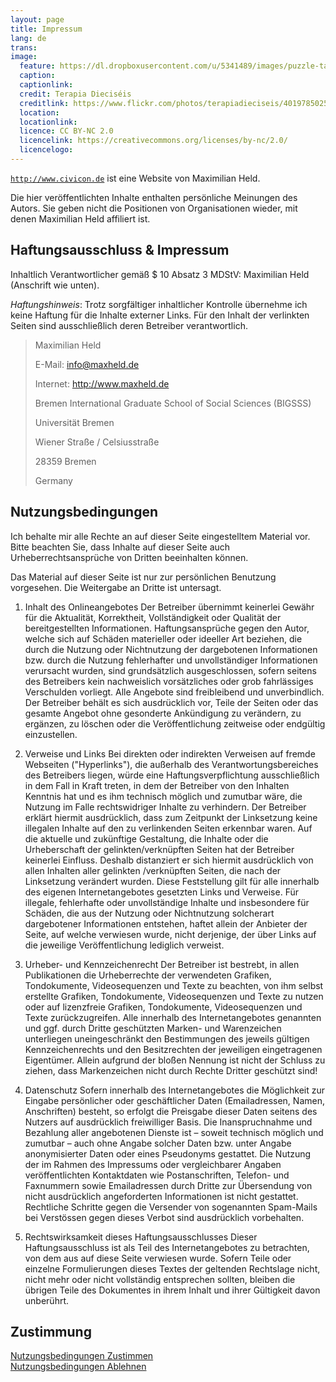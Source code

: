 ```yaml
---
layout: page
title: Impressum
lang: de
trans:
image:
  feature: https://dl.dropboxusercontent.com/u/5341489/images/puzzle-tattoo_crop.jpg
  caption:
  captionlink:
  credit: Terapia Dieciséis
  creditlink: https://www.flickr.com/photos/terapiadieciseis/4019785025/in/faves-93207791@N02/
  location:
  locationlink:
  licence: CC BY-NC 2.0
  licencelink: https://creativecommons.org/licenses/by-nc/2.0/
  licencelogo:
---
```


[`http://www.civicon.de`](http://www.civicon.de) ist eine Website von Maximilian Held.

Die hier veröffentlichten Inhalte enthalten persönliche Meinungen des Autors. Sie geben nicht die Positionen von Organisationen wieder, mit denen Maximilian Held affiliert ist.


## Haftungsausschluss & Impressum

Inhaltlich Verantwortlicher gemäß $ 10 Absatz 3 MDStV: Maximilian Held (Anschrift wie unten).

*Haftungshinweis*:
Trotz sorgfältiger inhaltlicher Kontrolle übernehme ich keine Haftung für die Inhalte externer Links.
Für den Inhalt der verlinkten Seiten sind ausschließlich deren Betreiber verantwortlich.

> Maximilian Held
>
> E-Mail: info@maxheld.de
>
> Internet: http://www.maxheld.de
>
> Bremen International Graduate School of Social Sciences (BIGSSS)
>
> Universität Bremen
>
> Wiener Straße / Celsiusstraße
>
> 28359 Bremen
>
> Germany


## Nutzungsbedingungen

Ich behalte mir alle Rechte an auf dieser Seite eingestelltem Material vor.
Bitte beachten Sie, dass Inhalte auf dieser Seite auch Urheberrechtsansprüche von Dritten beeinhalten können.

Das Material auf dieser Seite ist nur zur persönlichen Benutzung vorgesehen. Die Weitergabe an Dritte ist untersagt.

1. Inhalt des Onlineangebotes
Der Betreiber übernimmt keinerlei Gewähr für die Aktualität, Korrektheit, Vollständigkeit oder Qualität der bereitgestellten Informationen. Haftungsansprüche gegen den Autor, welche sich auf Schäden materieller oder ideeller Art beziehen, die durch die Nutzung oder Nichtnutzung der dargebotenen Informationen bzw. durch die Nutzung fehlerhafter und unvollständiger Informationen verursacht wurden, sind grundsätzlich ausgeschlossen, sofern seitens des Betreibers kein nachweislich vorsätzliches oder grob fahrlässiges Verschulden vorliegt.
Alle Angebote sind freibleibend und unverbindlich. Der Betreiber behält es sich ausdrücklich vor, Teile der Seiten oder das gesamte Angebot ohne gesonderte Ankündigung zu verändern, zu ergänzen, zu löschen oder die Veröffentlichung zeitweise oder endgültig einzustellen.

2. Verweise und Links
Bei direkten oder indirekten Verweisen auf fremde Webseiten ("Hyperlinks"), die außerhalb des Verantwortungsbereiches des Betreibers liegen, würde eine Haftungsverpflichtung ausschließlich in dem Fall in Kraft treten, in dem der Betreiber von den Inhalten Kenntnis hat und es ihm technisch möglich und zumutbar wäre, die Nutzung im Falle rechtswidriger Inhalte zu verhindern.
Der Betreiber erklärt hiermit ausdrücklich, dass zum Zeitpunkt der Linksetzung keine illegalen Inhalte auf den zu verlinkenden Seiten erkennbar waren. Auf die aktuelle und zukünftige Gestaltung, die Inhalte oder die Urheberschaft der gelinkten/verknüpften Seiten hat der Betreiber keinerlei Einfluss.
Deshalb distanziert er sich hiermit ausdrücklich von allen Inhalten aller gelinkten /verknüpften Seiten, die nach der Linksetzung verändert wurden.
Diese Feststellung gilt für alle innerhalb des eigenen Internetangebotes gesetzten Links und Verweise. Für illegale, fehlerhafte oder unvollständige Inhalte und insbesondere für Schäden, die aus der Nutzung oder Nichtnutzung solcherart dargebotener Informationen entstehen, haftet allein der Anbieter der Seite, auf welche verwiesen wurde, nicht derjenige, der über Links auf die jeweilige Veröffentlichung lediglich verweist.

3. Urheber- und Kennzeichenrecht
Der Betreiber ist bestrebt, in allen Publikationen die Urheberrechte der verwendeten Grafiken, Tondokumente, Videosequenzen und Texte zu beachten, von ihm selbst erstellte Grafiken, Tondokumente, Videosequenzen und Texte zu nutzen oder auf lizenzfreie Grafiken, Tondokumente, Videosequenzen und Texte zurückzugreifen. Alle innerhalb des Internetangebotes genannten und ggf. durch Dritte geschützten Marken- und Warenzeichen unterliegen uneingeschränkt den Bestimmungen des jeweils gültigen Kennzeichenrechts und den Besitzrechten der jeweiligen eingetragenen Eigentümer.
Allein aufgrund der bloßen Nennung ist nicht der Schluss zu ziehen, dass Markenzeichen nicht durch Rechte Dritter geschützt sind!

4. Datenschutz
Sofern innerhalb des Internetangebotes die Möglichkeit zur Eingabe persönlicher oder geschäftlicher Daten (Emailadressen, Namen, Anschriften) besteht, so erfolgt die Preisgabe dieser Daten seitens des Nutzers auf ausdrücklich freiwilliger Basis.
Die Inanspruchnahme und Bezahlung aller angebotenen Dienste ist – soweit technisch möglich und zumutbar – auch ohne Angabe solcher Daten bzw. unter Angabe anonymisierter Daten oder eines Pseudonyms gestattet.
Die Nutzung der im Rahmen des Impressums oder vergleichbarer Angaben veröffentlichten Kontaktdaten wie Postanschriften, Telefon- und Faxnummern sowie Emailadressen durch Dritte zur Übersendung von nicht ausdrücklich angeforderten Informationen ist nicht gestattet.
Rechtliche Schritte gegen die Versender von sogenannten Spam-Mails bei Verstössen gegen dieses Verbot sind ausdrücklich vorbehalten.

5. Rechtswirksamkeit dieses Haftungsausschlusses
Dieser Haftungsausschluss ist als Teil des Internetangebotes zu betrachten, von dem aus auf diese Seite verwiesen wurde.
Sofern Teile oder einzelne Formulierungen dieses Textes der geltenden Rechtslage nicht, nicht mehr oder nicht vollständig entsprechen sollten, bleiben die übrigen Teile des Dokumentes in ihrem Inhalt und ihrer Gültigkeit davon unberührt.


## Zustimmung

<div markdown="0"><a href="http://www.civicon.de" class="btn btn-success">Nutzungsbedingungen Zustimmen</a></div>

<div markdown="0"><a href="http://www.google.com" class="btn btn-danger">Nutzungsbedingungen Ablehnen</a></div>
